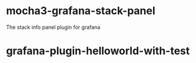 # mocha3-grafana-stack-panel

The stack info panel plugin for grafana
# grafana-plugin-helloworld-with-test
